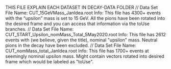 THIS FILE EXPLAIN EACH DATASET IN DECAY-DATA FOLDER
//
Data Set File Name:
CUT_15GeVMass_JanIdea.root
Info:
This file has 4300+ events with the “upsilon” mass is set to 15 GeV. All the pions have been rotated into the desired frame and you can access that information via the toUse branches.
//
Data Set File Name:
CUT_START_Upsilon_nomMass_Total_5May2020.root
Info:
This file has 2612 events with (we believe, given the title), nominal "upsilon" mass. Neutral pions in the decay have been excluded.
//
Data Set File Name:
CUT_nomMass_total_JanIdea.root
Info:
This file has 1700+ events at seemingly nominal upsilon mass. Might contain vectors rotated into desired frame which would be labeled as "toUse".

